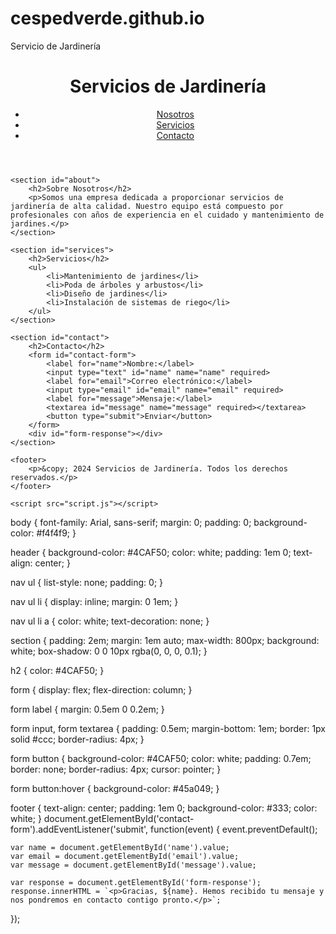 # cespedverde.github.io
Servicio de Jardinería
<!DOCTYPE html>
<html lang="es">
<head>
    <meta charset="UTF-8">
    <meta name="viewport" content="width=device-width, initial-scale=1.0">
    <title>Servicios de Jardinería</title>
    <link rel="stylesheet" href="styles.css">
</head>
<body>
    <header>
        <h1>Servicios de Jardinería</h1>
        <nav>
            <ul>
                <li><a href="#about">Nosotros</a></li>
                <li><a href="#services">Servicios</a></li>
                <li><a href="#contact">Contacto</a></li>
            </ul>
        </nav>
    </header>

    <section id="about">
        <h2>Sobre Nosotros</h2>
        <p>Somos una empresa dedicada a proporcionar servicios de jardinería de alta calidad. Nuestro equipo está compuesto por profesionales con años de experiencia en el cuidado y mantenimiento de jardines.</p>
    </section>

    <section id="services">
        <h2>Servicios</h2>
        <ul>
            <li>Mantenimiento de jardines</li>
            <li>Poda de árboles y arbustos</li>
            <li>Diseño de jardines</li>
            <li>Instalación de sistemas de riego</li>
        </ul>
    </section>

    <section id="contact">
        <h2>Contacto</h2>
        <form id="contact-form">
            <label for="name">Nombre:</label>
            <input type="text" id="name" name="name" required>
            <label for="email">Correo electrónico:</label>
            <input type="email" id="email" name="email" required>
            <label for="message">Mensaje:</label>
            <textarea id="message" name="message" required></textarea>
            <button type="submit">Enviar</button>
        </form>
        <div id="form-response"></div>
    </section>

    <footer>
        <p>&copy; 2024 Servicios de Jardinería. Todos los derechos reservados.</p>
    </footer>

    <script src="script.js"></script>
</body>
</html>
body {
    font-family: Arial, sans-serif;
    margin: 0;
    padding: 0;
    background-color: #f4f4f9;
}

header {
    background-color: #4CAF50;
    color: white;
    padding: 1em 0;
    text-align: center;
}

nav ul {
    list-style: none;
    padding: 0;
}

nav ul li {
    display: inline;
    margin: 0 1em;
}

nav ul li a {
    color: white;
    text-decoration: none;
}

section {
    padding: 2em;
    margin: 1em auto;
    max-width: 800px;
    background: white;
    box-shadow: 0 0 10px rgba(0, 0, 0, 0.1);
}

h2 {
    color: #4CAF50;
}

form {
    display: flex;
    flex-direction: column;
}

form label {
    margin: 0.5em 0 0.2em;
}

form input, form textarea {
    padding: 0.5em;
    margin-bottom: 1em;
    border: 1px solid #ccc;
    border-radius: 4px;
}

form button {
    background-color: #4CAF50;
    color: white;
    padding: 0.7em;
    border: none;
    border-radius: 4px;
    cursor: pointer;
}

form button:hover {
    background-color: #45a049;
}

footer {
    text-align: center;
    padding: 1em 0;
    background-color: #333;
    color: white;
}
document.getElementById('contact-form').addEventListener('submit', function(event) {
    event.preventDefault();

    var name = document.getElementById('name').value;
    var email = document.getElementById('email').value;
    var message = document.getElementById('message').value;

    var response = document.getElementById('form-response');
    response.innerHTML = `<p>Gracias, ${name}. Hemos recibido tu mensaje y nos pondremos en contacto contigo pronto.</p>`;
});
